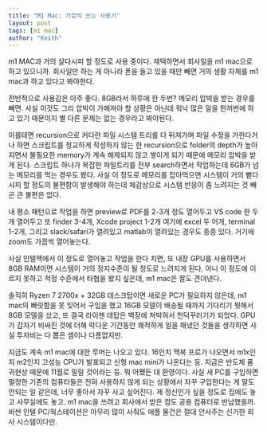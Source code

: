 ```yaml
---
title: "M1 Mac: 가끔씩 쓰는 사용기"
layout: post
tags: [m1 mac]
author: "Keith"
---
```


m1 MAC과 거의 살다시피 할 정도로 사용 중이다. 재택하면서 회사일을 m1 mac으로 하고 있으니까. 회사일만 하는 게 아니라 폰을 들고 있을 때만 빼면 거의 생활 자체를 m1 mac과 하고 있다고 봐야한다.

전반적으로 사용감은 아주 좋다. 8GB라서 하루에 한 두번? 메모리 압박을 받는 경우를 빼면. 사실 이것도 그리 압박이 가해져야 할 상황은 아닌데 워낙 많은 일을 한꺼번에 하고 있기 때문이지 별 다른 문제는 없는 경우라고 봐야된다.

이를테면 recursion으로 커다란 파일 시스템 트리를 다 뒤져가며 파일 수정을 가한다거나 하면 스크립트를 정교하게 작성하지 않는 한 recursion으로 folder의 depth가 높아지면서 불필요한 memory가 계속 해제되지 않고 쌓이게 되기 때문에 메모리 압박을 받게 된다. 스크립트 하나가 복잡한 파일트리를 전부 search하면서 작업하는데 6GB가 넘는 메모리를 먹는 경우도 봤다. 사실 이 정도로 메모리를 잡아먹으면 시스템이 거의 뻗다 시피 할 정도의 불편함이 발생해야 하는데 체감상으로 시스템 반응이 좀 느려지는 것 빼곤 큰 불편은 없다.

내 평소 패턴으로 작업을 하면 preview로 PDF를 2-3개 정도 열어두고 VS code 한 두 개 열어두고 또 finder 3-4개, Xcode project 1-2개 여기에 excel 두 어개, terminal 1-2개, 그리고 slack/safari가 열려있고 matlab이 열려있는 경우도 종종 있다. 거기에 zoom도 가끔씩 열어놓는다.

사실 인텔맥에서 이 정도로 열어놓고 작업을 한다 치면, 또 내장 GPU를 사용하면서 8GB RAM이면 시스템이 거의 정지수준이 될 정도로 느려지게 된다. 아니 이 정도에 이르지 못하고 적정 수준에서 타협을 봤지 싶은데, m1 mac은 잘도 견뎌낸다. 

솔직히 Ryzen 7 2700x + 32GB 데스크탑이면 새로운 PC가 필요하지 않은데, m1 mac의 빠릿함을 못 잊어서 구입을 했고 16GB 모델이 배송될 때까지 기다리기 뭣해서 8GB 모델을 샀고, 또 결국 라이젠 데탑은 벽장에 쳐박혀서 천덕꾸러기가 되었다. GPU가 갑자기 비싸진 것에 더해 락다운 기간동안 쾌적하게 일을 해냈던 것들을 생각하면 사실 투자비는 다 뽑은 셈이나 다름없지만.

지금도 계속 m1 mac에 대한 루머는 나오고 있다. 16인치 맥북 프로가 나오면서 m1x인지 m2인지 고성능 CPU가 발표되고 신형 mac mini가 나온다는 둥. 지금은 반도체 품귀현상 때문에 11월로 밀릴 것이라는 둥. 뭐 어쨌든 대 환영이다. 사실 새 PC를 구입하면 멀정한 기존의 컴퓨터들은 전혀 사용하지 않게 되는 상황에서 자꾸 구입한다는 게 말도 안되는 일 같은데, 너무 좋아서 자꾸 사고 싶어진다. 제 정신인가 싶을 정도로 집에도 놓고 사무실에도 놓고. m1 mac을 쓰려고 회사에서 받은 컴도 공용 컴퓨터로 반납했을까. 비싼 인텔 PC/웍스테이션은 아무리 많이 사줘도 애플 물건은 절대 안사주는 신기한 회사 시스템이다만.
